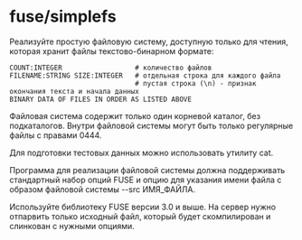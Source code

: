 # fuse/simplefs

Реализуйте простую файловую систему, доступную только для чтения, которая хранит файлы текстово-бинарном формате:

```
COUNT:INTEGER                  # количество файлов
FILENAME:STRING SIZE:INTEGER   # отдельная строка для каждого файла
                               # пустая строка (\n) - признак окончания текста и начала данных
BINARY DATA OF FILES IN ORDER AS LISTED ABOVE
```

Файловая система содержит только один корневой каталог, без подкаталогов. Внутри файловой системы могут быть только
регулярные файлы с правами 0444.

Для подготовки тестовых данных можно использовать утилиту cat.

Программа для реализации файловой системы должна поддерживать стандартный набор опций FUSE и опцию для указания имени
файла с образом файловой системы --src ИМЯ_ФАЙЛА.

Используйте библиотеку FUSE версии 3.0 и выше. На сервер нужно отпарвить только исходный файл, который будет
скомпилирован и слинкован с нужными опциями.
